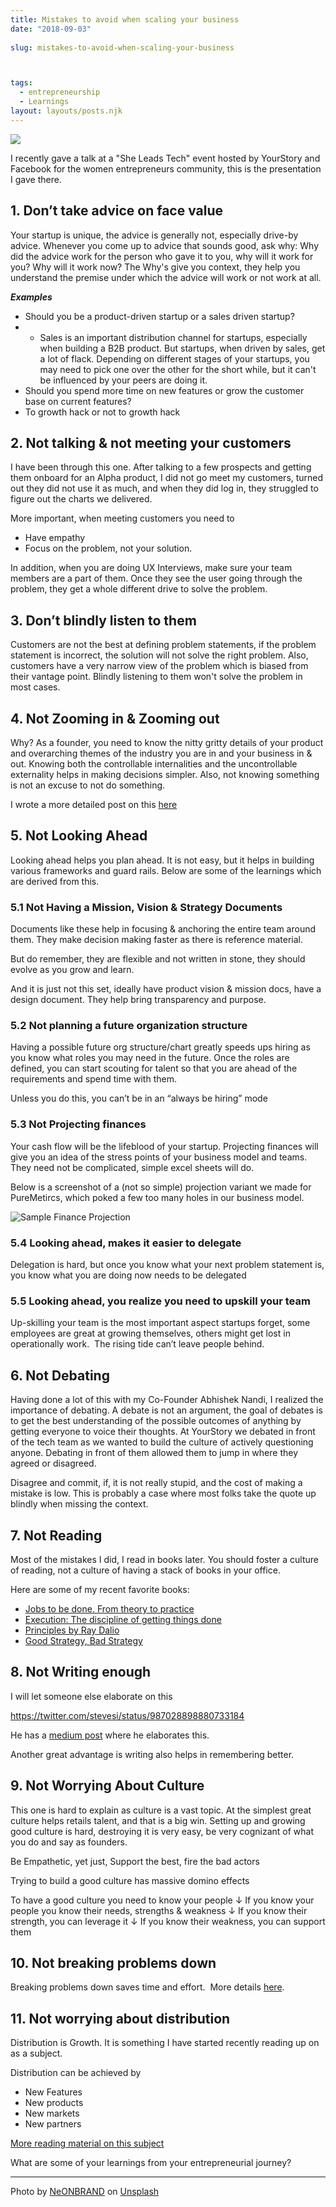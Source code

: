 ```yaml
---
title: Mistakes to avoid when scaling your business
date: "2018-09-03"
 
slug: mistakes-to-avoid-when-scaling-your-business



tags: 
  - entrepreneurship 
  - Learnings 
layout: layouts/posts.njk
---
```

![](/assets/neonbrand-395901-unsplash.jpg)

I recently gave a talk at a "She Leads Tech" event hosted by YourStory and Facebook for the women entrepreneurs community, this is the presentation I gave there.

## 1\. Don’t take advice on face value

Your startup is unique, the advice is generally not, especially drive-by advice. Whenever you come up to advice that sounds good, ask why: Why did the advice work for the person who gave it to you, why will it work for you? Why will it work now? The Why's give you context, they help you understand the premise under which the advice will work or not work at all.

**_Examples_**

- Should you be a product-driven startup or a sales driven startup?
- - Sales is an important distribution channel for startups, especially when building a B2B product. But startups, when driven by sales, get a lot of flack. Depending on different stages of your startups, you may need to pick one over the other for the short while, but it can't be influenced by your peers are doing it.
- Should you spend more time on new features or grow the customer base on current features?
- To growth hack or not to growth hack

## 2\. Not talking & not meeting your customers

I have been through this one. After talking to a few prospects and getting them onboard for an Alpha product, I did not go meet my customers, turned out they did not use it as much, and when they did log in, they struggled to figure out the charts we delivered.

More important, when meeting customers you need to

- Have empathy
- Focus on the problem, not your solution.

In addition, when you are doing UX Interviews, make sure your team members are a part of them. Once they see the user going through the problem, they get a whole different drive to solve the problem.

## 3\. Don’t blindly listen to them

Customers are not the best at defining problem statements, if the problem statement is incorrect, the solution will not solve the right problem. Also, customers have a very narrow view of the problem which is biased from their vantage point. Blindly listening to them won't solve the problem in most cases.

## 4\. Not Zooming in & Zooming out

Why? As a founder, you need to know the nitty gritty details of your product and overarching themes of the industry you are in and your business in & out. Knowing both the controllable internalities and the uncontrollable externality helps in making decisions simpler. Also, not knowing something is not an excuse to not do something.

I wrote a more detailed post on this [here](/2018/07/17/zooming-in-and-zooming-out/)

## 5\. Not Looking Ahead

Looking ahead helps you plan ahead. It is not easy, but it helps in building various frameworks and guard rails. Below are some of the learnings which are derived from this.

### 5.1 Not Having a Mission, Vision & Strategy Documents

Documents like these help in focusing & anchoring the entire team around them. They make decision making faster as there is reference material.

But do remember, they are flexible and not written in stone, they should evolve as you grow and learn.

And it is just not this set, ideally have product vision & mission docs, have a design document. They help bring transparency and purpose.

### 5.2 Not planning a future organization structure

Having a possible future org structure/chart greatly speeds ups hiring as you know what roles you may need in the future. Once the roles are defined, you can start scouting for talent so that you are ahead of the requirements and spend time with them.

Unless you do this, you can’t be in an “always be hiring” mode

### 5.3 Not Projecting finances

Your cash flow will be the lifeblood of your startup. Projecting finances will give you an idea of the stress points of your business model and teams. They need not be complicated, simple excel sheets will do.

Below is a screenshot of a (not so simple) projection variant we made for PureMetircs, which poked a few too many holes in our business model.

![Sample Finance Projection](/assets/screen-shot-2018-09-03-at-16-37-57-e1535972939338.png)

### 5.4 Looking ahead, makes it easier to delegate

Delegation is hard, but once you know what your next problem statement is, you know what you are doing now needs to be delegated

### 5.5 Looking ahead, you realize you need to upskill your team

Up-skilling your team is the most important aspect startups forget, some employees are great at growing themselves, others might get lost in operationally work.  The rising tide can’t leave people behind.

## 6\. Not Debating

Having done a lot of this with my Co-Founder Abhishek Nandi, I realized the importance of debating. A debate is not an argument, the goal of debates is to get the best understanding of the possible outcomes of anything by getting everyone to voice their thoughts. At YourStory we debated in front of the tech team as we wanted to build the culture of actively questioning anyone. Debating in front of them allowed them to jump in where they agreed or disagreed.

Disagree and commit, if, it is not really stupid, and the cost of making a mistake is low. This is probably a case where most folks take the quote up blindly when missing the context.

## 7\. Not Reading

Most of the mistakes I did, I read in books later. You should foster a culture of reading, not a culture of having a stack of books in your office.

Here are some of my recent favorite books:

- [Jobs to be done. From theory to practice](https://www.goodreads.com/book/show/32809558-jobs-to-be-done)
- [Execution: The discipline of getting things done](https://www.goodreads.com/book/show/1635.Execution)
- [Principles by Ray Dalio](https://www.goodreads.com/book/show/12935037-principles)
- [Good Strategy, Bad Strategy](https://www.goodreads.com/book/show/11721966-good-strategy-bad-strategy)

## 8\. Not Writing enough

I will let someone else elaborate on this

https://twitter.com/stevesi/status/987028898880733184

He has a [medium post](https://medium.learningbyshipping.com/writing-is-thinking-an-annotated-twitter-thread-2a75fe07fade) where he elaborates this.

Another great advantage is writing also helps in remembering better.

## 9\. Not Worrying About Culture

This one is hard to explain as culture is a vast topic. At the simplest great culture helps retails talent, and that is a big win. Setting up and growing good culture is hard, destroying it is very easy, be very cognizant of what you do and say as founders.

Be Empathetic, yet just, Support the best, fire the bad actors

Trying to build a good culture has massive domino effects

To have a good culture you need to know your people ↓ If you know your people you know their needs, strengths & weakness ↓ If you know their strength, you can leverage it ↓ If you know their weakness, you can support them

## 10\. Not breaking problems down

Breaking problems down saves time and effort.  More details [here](/2018/08/31/breaking-problems-down/).

## 11\. Not worrying about distribution

Distribution is Growth. It is something I have started recently reading up on as a subject.

Distribution can be achieved by

- New Features
- New products
- New markets
- New partners

[More reading material on this subject](https://pinboard.in/u:ravivyas/t:distribution/) 

What are some of your learnings from your entrepreneurial journey?

* * *

Photo by [NeONBRAND](https://unsplash.com/photos/-Cmz06-0btw?utm_source=unsplash&utm_medium=referral&utm_content=creditCopyText) on [Unsplash](https://unsplash.com/search/photos/mistakes?utm_source=unsplash&utm_medium=referral&utm_content=creditCopyText)
